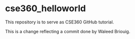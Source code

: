# cse360_helloworld
This repository is to serve as CSE360 GitHub tutorial.

This is a change reflecting a commit done by Waleed Briouig.
